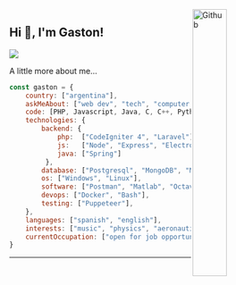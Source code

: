 <img width="35%" align="right" alt="Github" src="https://user-images.githubusercontent.com/48678280/88862734-4903af80-d201-11ea-968b-9c939d88a37c.gif" />

## Hi 👋, I'm Gaston!

<!--[![](https://img.shields.io/badge/LinkedIn-Gaston-blue)]()-->
[![](https://img.shields.io/badge/Gmail-gasgallardo97@gmail.com-red)](mailto:gasgallardo97@gmail.com)

A little more about me...  

```javascript
const gaston = {
    country: ["argentina"],
    askMeAbout: ["web dev", "tech", "computer networking"],
    code: [PHP, Javascript, Java, C, C++, Python],
    technologies: {
        backend: {
            php:  ["CodeIgniter 4", "Laravel"],
            js:   ["Node", "Express", "Electron"],
            java: ["Spring"]
         },
        database: ["Postgresql", "MongoDB", "MySQL"],
        os: ["Windows", "Linux"],
        software: ["Postman", "Matlab", "Octave"],
        devops: ["Docker", "Bash"],
        testing: ["Puppeteer"],
    },
    languages: ["spanish", "english"],
    interests: ["music", "physics", "aeronautics"],
    currentOccupation: ["open for job opportunities"]
}
```
---
